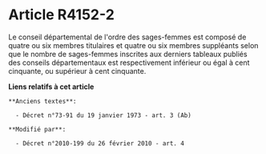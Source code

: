 # Article R4152-2

Le conseil départemental de l'ordre des sages-femmes est composé de quatre ou six membres titulaires et quatre ou six membres
suppléants selon que le nombre de sages-femmes inscrites aux derniers tableaux publiés des conseils départementaux est
respectivement inférieur ou égal à cent cinquante, ou supérieur à cent cinquante.

**Liens relatifs à cet article**

	**Anciens textes**:

	  - Décret n°73-91 du 19 janvier 1973 - art. 3 (Ab)

	**Modifié par**:

	  - Décret n°2010-199 du 26 février 2010 - art. 4
